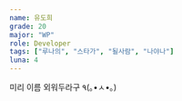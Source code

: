```yaml
---
name: 유도희
grade: 20
major: "WP"
role: Developer
tags: ["루나의", "스타가", "될사람", "나야나"]
luna: 4
---
```


미리 이름 외워두라구 ٩(｡•ㅅ•｡)
